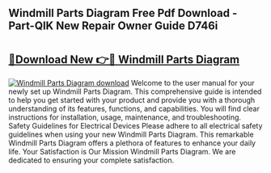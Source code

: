 ## Windmill Parts Diagram Free Pdf Download - Part-QIK New Repair Owner Guide D746i

# <h2><a href="http://dfmz1mp.blite.top/?on=Windmill+Parts+Diagram">🔗Download New 👉🔴 Windmill Parts Diagram</a></h2>

[![Windmill Parts Diagram download](https://i.imgur.com/lujVjoI.png)](http://dfmz1mp.blite.top/?on=Windmill+Parts+Diagram)
Welcome to the user manual for your newly set up Windmill Parts Diagram. This comprehensive guide is intended to help you get started with your product and provide you with a thorough understanding of its features, functions, and capabilities. You will find clear instructions for installation, usage, maintenance, and troubleshooting. Safety Guidelines for Electrical Devices Please adhere to all electrical safety guidelines when using your new Windmill Parts Diagram. This remarkable Windmill Parts Diagram offers a plethora of features to enhance your daily life. Your Satisfaction is Our Mission Windmill Parts Diagram. We are dedicated to ensuring your complete satisfaction.
